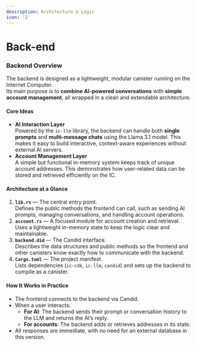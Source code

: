 ```yaml
---
description: Architecture & Logic
icon: '2'
---
```


# Back-end

### Backend Overview&#x20;

The backend is designed as a lightweight, modular canister running on the Internet Computer.\
Its main purpose is to **combine AI-powered conversations** with **simple account management**, all wrapped in a clean and extendable architecture.

#### **Core Ideas**

* **AI Interaction Layer**\
  Powered by the `ic-llm` library, the backend can handle both **single prompts** and **multi-message chats** using the Llama 3.1 model. This makes it easy to build interactive, context-aware experiences without external AI servers.
* **Account Management Layer**\
  A simple but functional in-memory system keeps track of unique account addresses. This demonstrates how user-related data can be stored and retrieved efficiently on the IC.

#### **Architecture at a Glance**

1. **`lib.rs`** — The central entry point.\
   Defines the public methods the frontend can call, such as sending AI prompts, managing conversations, and handling account operations.
2. **`account.rs`** — A focused module for account creation and retrieval.\
   Uses a lightweight in-memory state to keep the logic clear and maintainable.
3. **`backend.did`** — The Candid interface.\
   Describes the data structures and public methods so the frontend and other canisters know exactly how to communicate with the backend.
4. **`Cargo.toml`** — The project manifest.\
   Lists dependencies (`ic-cdk`, `ic-llm`, `candid`) and sets up the backend to compile as a canister.

#### **How It Works in Practice**

* The frontend connects to the backend via Candid.
* When a user interacts:
  * **For AI**: The backend sends their prompt or conversation history to the LLM and returns the AI’s reply.
  * **For accounts**: The backend adds or retrieves addresses in its state.
* All responses are immediate, with no need for an external database in this version.

